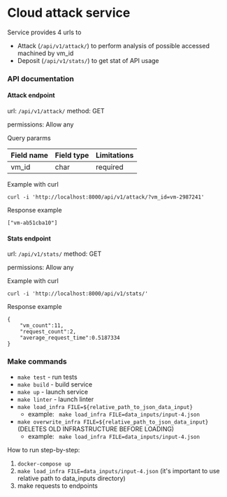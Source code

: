 # Cloud attack service

Service provides 4 urls to
* Attack (`/api/v1/attack/`) to perform analysis of possible accessed machined by vm_id
* Deposit (`/api/v1/stats/`) to get stat of API usage

### API documentation
#### Attack endpoint
url: `/api/v1/attack/`
method: GET

permissions: Allow any

Query pararms

| Field name | Field type | Limitations                                         |
|------------|------------|-----------------------------------------------------|
| vm_id      | char       | required                                            |

Example with curl
```
curl -i 'http://localhost:8000/api/v1/attack/?vm_id=vm-2987241'
```

Response example
```
["vm-ab51cba10"]
```


#### Stats endpoint
url: `/api/v1/stats/`
method: GET

permissions: Allow any

Example with curl
```
curl -i 'http://localhost:8000/api/v1/stats/'
```

Response example
```
{
    "vm_count":11,
    "request_count":2,
    "average_request_time":0.5187334
}
```



### Make commands

* `make test` - run tests
* `make build` - build service
* `make up` - launch service
* `make linter` - launch linter
* `make load_infra FILE=${relative_path_to_json_data_input}`
  * example: ` make load_infra FILE=data_inputs/input-4.json`
* `make overwrite_infra FILE=${relative_path_to_json_data_input}` (DELETES OLD INFRASTRUCTURE BEFORE LOADING)
  * example: ` make load_infra FILE=data_inputs/input-4.json`



How to run step-by-step:

1. `docker-compose up` 
2. `make load_infra FILE=data_inputs/input-4.json` (it's important to use relative path to data_inputs directory)
3. make requests to endpoints